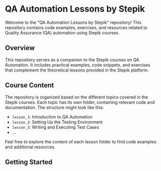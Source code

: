 # QA Automation Lessons by Stepik

Welcome to the "QA Automation Lessons by Stepik" repository! This repository contains code examples, exercises, and resources related to Quality Assurance (QA) automation using Stepik courses.

## Overview

This repository serves as a companion to the Stepik courses on QA Automation. It includes practical examples, code snippets, and exercises that complement the theoretical lessons provided in the Stepik platform.

## Course Content

The repository is organized based on the different topics covered in the Stepik courses. Each topic has its own folder, containing relevant code and documentation. The structure might look like this:

- `lesson_1`: Introduction to QA Automation
- `lesson_2`: Setting Up the Testing Environment
- `lesson_3`: Writing and Executing Test Cases
- ...

Feel free to explore the content of each lesson folder to find code examples and additional resources.

## Getting Started
